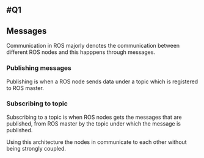 #Q1
---
## Messages
Communication in ROS majorly denotes the communication between different ROS nodes and this happpens through messages.

### Publishing messages
Publishing is when a ROS node sends data under a topic which is registered to ROS master.
### Subscribing to topic
Subscribing to a topic is when ROS nodes gets the messages that are published, from ROS master by the topic under which the message is published.

Using this architecture the nodes in communicate to each other without being strongly coupled.
